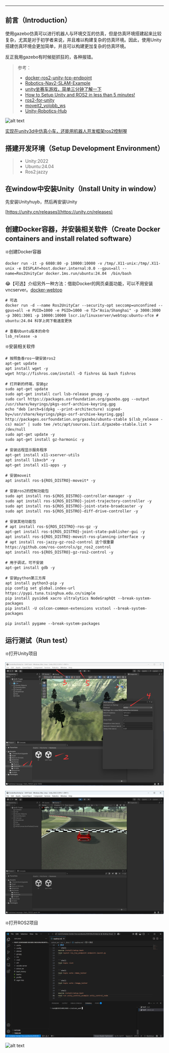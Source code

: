 
---


## 前言（Introduction）

使用gazebo仿真可以进行机器人与环境交互的仿真，但是仿真环境搭建起来比较复杂，尤其是对于初学者来说，并且难以构建复杂的仿真环境。因此，使用Unity搭建仿真环境会更加简单，并且可以构建更加复杂的仿真环境。

反正我用gazebo有时候挺抓狂的，各种报错。

> 参考：
> - [docker-ros2-unity-tcp-endpoint](https://github.com/frankjoshua/docker-ros2-unity-tcp-endpoint/tree/master)
> - [Robotics-Nav2-SLAM-Example](https://github.com/Unity-Technologies/Robotics-Nav2-SLAM-Example?tab=readme-ov-file)
> - [unity坐赛车游戏，简单三分钟了解一下](https://www.bilibili.com/video/BV1LU4y1o7re/?vd_source=3bf4271e80f39cfee030114782480463)
> - [How to Setup Unity and ROS2 in less than 5 minutes!](https://www.youtube.com/watch?v=1X6uzrvNwCk)
> - [ros2-for-unity](https://github.com/RobotecAI/ros2-for-unity)
> - [moveit2_yolobb_ws](https://github.com/laoxue888/moveit2_yolobb_ws)
> - [Unity-Robotics-Hub](https://github.com/Unity-Technologies/Unity-Robotics-Hub)

![alt text](images/test.gif)

[实现在unity3d中仿真小车，还能用机器人开发框架ros2控制喔](https://www.bilibili.com/video/BV1CGZbY6ESv/?vd_source=3bf4271e80f39cfee030114782480463)

## 搭建开发环境（Setup Development Environment）

> - Unity:2022
> - Ubuntu:24.04
> - Ros2:jazzy

## 在window中安装Unity（Install Unity in window）

先安装Unityhuyb，然后再安装Unity

[https://unity.cn/releases](https://unity.cn/releases)

## 创建Docker容器，并安装相关软件（Create Docker containers and install related software）

❇️创建Docker容器

```shell
docker run -it -p 6080:80 -p 10000:10000 -v /tmp/.X11-unix:/tmp/.X11-unix -e DISPLAY=host.docker.internal:0.0 --gpus=all --name=Ros2UnityCar docker.1ms.run/ubuntu:24.04  /bin/bash
```

😂【可选】介绍另外一种方法：借助Docker的网页桌面功能，可以不用安装vncserver。[docker-webtop](https://github.com/linuxserver/docker-webtop)

```shell
# 可选
docker run -d --name Ros2UnityCar --security-opt seccomp=unconfined --gpus=all -e PUID=1000 -e PGID=1000 -e TZ="Asia/Shanghai" -p 3000:3000 -p 3001:3001 -p 10000:10000 lscr.io/linuxserver/webtop:ubuntu-xfce # ubuntu:24.04 科学上网下载速度更快

# 查看Ubuntu版本的命令
lsb_release -a
```

❇️安装相关软件

```shell
# 按照鱼香ros一键安装ros2
apt-get update
apt install wget -y
wget http://fishros.com/install -O fishros && bash fishros

# 打开新的终端，安装gz
sudo apt-get update
sudo apt-get install curl lsb-release gnupg -y
sudo curl https://packages.osrfoundation.org/gazebo.gpg --output /usr/share/keyrings/pkgs-osrf-archive-keyring.gpg
echo "deb [arch=$(dpkg --print-architecture) signed-by=/usr/share/keyrings/pkgs-osrf-archive-keyring.gpg] http://packages.osrfoundation.org/gazebo/ubuntu-stable $(lsb_release -cs) main" | sudo tee /etc/apt/sources.list.d/gazebo-stable.list > /dev/null
sudo apt-get update -y
sudo apt-get install gz-harmonic -y

# 安装远程显示服务程序
apt-get install x11-xserver-utils
apt install libxcb* -y
apt-get install x11-apps -y

# 安装moveit
apt install ros-${ROS_DISTRO}-moveit* -y

# 安装ros2的控制功能包
sudo apt install ros-${ROS_DISTRO}-controller-manager -y
sudo apt install ros-${ROS_DISTRO}-joint-trajectory-controller -y
sudo apt install ros-${ROS_DISTRO}-joint-state-broadcaster -y
sudo apt install ros-${ROS_DISTRO}-diff-drive-controller -y

# 安装其他功能包
# apt install ros-${ROS_DISTRO}-ros-gz -y
apt-get install ros-${ROS_DISTRO}-joint-state-publisher-gui -y
apt install ros-${ROS_DISTRO}-moveit-ros-planning-interface -y
# apt install ros-jazzy-gz-ros2-control 这个很重要 https://github.com/ros-controls/gz_ros2_control
apt install ros-${ROS_DISTRO}-gz-ros2-control -y

# 用于调试，可不安装
apt-get install gdb -y

# 安装python第三方库
apt install python3-pip -y
pip config set global.index-url https://pypi.tuna.tsinghua.edu.cn/simple
pip install pyside6 xacro ultralytics NodeGraphQt --break-system-packages
pip install -U colcon-common-extensions vcstool --break-system-packages

pip install pygame --break-system-packages
```

## 运行测试（Run test）

❇️打开Unity项目

![alt text](images/image.png)

![alt text](images/image-1.png)

❇️打开ROS2项目

![alt text](images/image-2.png)


![alt text](images/test.gif)
